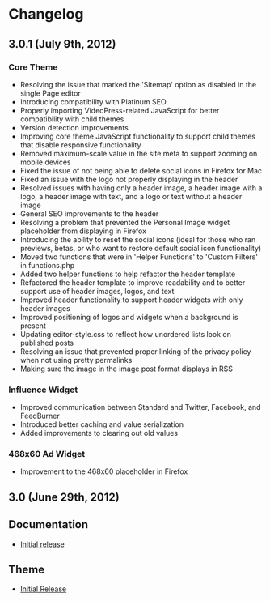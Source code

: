 # Changelog

## 3.0.1 (July 9th, 2012)

### Core Theme

* Resolving the issue that marked the 'Sitemap' option as disabled in the single Page editor
* Introducing compatibility with Platinum SEO
* Properly importing VideoPress-related JavaScript for better compatibility with child themes
* Version detection improvements
* Improving core theme JavaScript functionality to support child themes that disable responsive functionality
* Removed maximum-scale value in the site meta to support zooming on mobile devices
* Fixed the issue of not being able to delete social icons in Firefox for Mac
* Fixed an issue with the logo not properly displaying in the header
* Resolved issues with having only a header image, a header image with a logo, a header image with text, and a logo or text without a header image
* General SEO improvements to the header
* Resolving a problem that prevented the Personal Image widget placeholder from displaying in Firefox
* Introducing the ability to reset the social icons (ideal for those who ran previews, betas, or who want to restore default social icon functionality)
* Moved two functions that were in 'Helper Functions' to 'Custom Filters' in functions.php
* Added two helper functions to help refactor the header template
* Refactored the header template to improve readability and to better support use of header images, logos, and text
* Improved header functionality to support header widgets with only header images
* Improved positioning of logos and widgets when a background is present
* Updating editor-style.css to reflect how unordered lists look on published posts
* Resolving an issue that prevented proper linking of the privacy policy when not using pretty permalinks
* Making sure the image in the image post format displays in RSS

### Influence Widget

* Improved communication between Standard and Twitter, Facebook, and FeedBurner
* Introduced better caching and value serialization
* Added improvements to clearing out old values

### 468x60 Ad Widget

* Improvement to the 468x60 placeholder in Firefox

## 3.0 (June 29th, 2012)

## Documentation

* [Initial release](http://docs.8bit.io/)

## Theme

* [Initial Release](http://standardtheme.com)